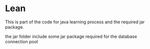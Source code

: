 # Lean
This is part of the code for java learning process and the required jar package.

the jar folder include some jar package required for the database connection pool
